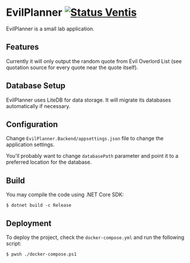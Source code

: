 EvilPlanner [![Status Ventis](https://img.shields.io/badge/status-ventis-yellow.svg)](https://github.com/ForNeVeR/andivionian-status-classifier)
===========

EvilPlanner is a small lab application.

Features
--------

Currently it will only output the random quote from Evil Overlord List (see
quotation source for every quote near the quote itself).

Database Setup
--------------

EvilPlanner uses LiteDB for data storage. It will migrate its databases
automatically if necessary.

Configuration
-------------

Change `EvilPlanner.Backend/appsettings.json` file to change the application
settings.

You'll probably want to change `databasePath` parameter and point it to a
preferred location for the database.

Build
-----

You may compile the code using .NET Core SDK:

```console
$ dotnet build -c Release
```

Deployment
----------

To deploy the project, check the `docker-compose.yml` and run the following
script:

```
$ pwsh ./docker-compose.ps1
```
